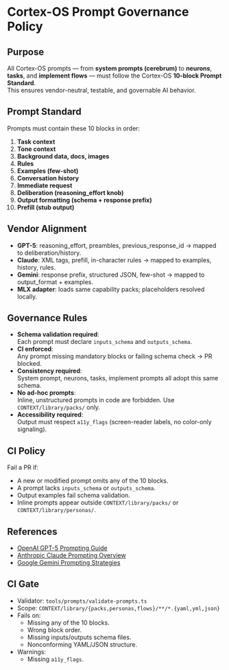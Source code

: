 # Cortex-OS Prompt Governance Policy

## Purpose

All Cortex-OS prompts — from **system prompts (cerebrum)** to **neurons**, **tasks**, and **implement flows** — must follow the Cortex-OS **10-block Prompt Standard**.  
This ensures vendor-neutral, testable, and governable AI behavior.

## Prompt Standard

Prompts must contain these 10 blocks in order:

1. **Task context**
2. **Tone context**
3. **Background data, docs, images**
4. **Rules**
5. **Examples (few-shot)**
6. **Conversation history**
7. **Immediate request**
8. **Deliberation (reasoning_effort knob)**
9. **Output formatting (schema + response prefix)**
10. **Prefill (stub output)**

## Vendor Alignment

- **GPT-5**: reasoning_effort, preambles, previous_response_id → mapped to deliberation/history.
- **Claude**: XML tags, prefill, in-character rules → mapped to examples, history, rules.
- **Gemini**: response prefix, structured JSON, few-shot → mapped to output_format + examples.
- **MLX adapter**: loads same capability packs; placeholders resolved locally.

## Governance Rules

- **Schema validation required**:  
  Each prompt must declare `inputs_schema` and `outputs_schema`.
- **CI enforced**:  
  Any prompt missing mandatory blocks or failing schema check → PR blocked.
- **Consistency required**:  
  System prompt, neurons, tasks, implement prompts all adopt this same schema.
- **No ad-hoc prompts**:  
  Inline, unstructured prompts in code are forbidden. Use `CONTEXT/library/packs/` only.
- **Accessibility required**:  
  Output must respect `a11y_flags` (screen-reader labels, no color-only signaling).

## CI Policy

Fail a PR if:

- A new or modified prompt omits any of the 10 blocks.
- A prompt lacks `inputs_schema` or `outputs_schema`.
- Output examples fail schema validation.
- Inline prompts appear outside `CONTEXT/library/packs/` or `CONTEXT/library/personas/`.

## References

- [OpenAI GPT-5 Prompting Guide](https://cookbook.openai.com/examples/gpt-5/gpt-5_prompting_guide)
- [Anthropic Claude Prompting Overview](https://docs.anthropic.com/en/docs/build-with-claude/prompt-engineering/overview)
- [Google Gemini Prompting Strategies](https://ai.google.dev/gemini-api/docs/prompting-strategies)

## CI Gate

- Validator: `tools/prompts/validate-prompts.ts`
- Scope: `CONTEXT/library/{packs,personas,flows}/**/*.{yaml,yml,json}`
- Fails on:
  - Missing any of the 10 blocks.
  - Wrong block order.
  - Missing inputs/outputs schema files.
  - Nonconforming YAML/JSON structure.
- Warnings:
  - Missing `a11y_flags`.

